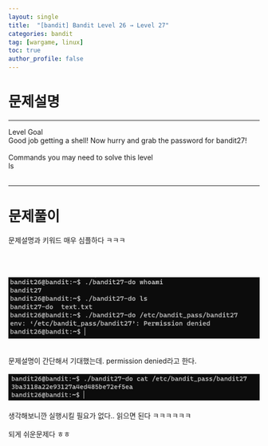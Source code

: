 ```yaml
---
layout: single
title:  "[bandit] Bandit Level 26 → Level 27"
categories: bandit
tag: [wargame, linux]
toc: true
author_profile: false
---
```




# 문제설명
<hr size=10 noshade>
Level Goal<br/>
Good job getting a shell! Now hurry and grab the password for bandit27!<br/>
<br/>
Commands you may need to solve this level<br/>
ls<br/>
<br/>
<hr size=10 noshade>

# 문제풀이
문제설명과 키워드 매우 심플하다 ㅋㅋㅋ
<br/><br/><br/><br/>

<img src="../../images/2022-01-28/bandit27-1.PNG">

<p><br/>
문제설명이 간단해서 기대했는데. permission denied라고 한다.<br/><br/>
<img src="../../images/2022-01-28/bandit27-2.PNG"><br/><br/>
생각해보니깐 실행시킬 필요가 없다.. 읽으면 된다 ㅋㅋㅋㅋㅋㅋ
<br/><br/>
되게 쉬운문제다 ㅎㅎ
</p>


